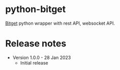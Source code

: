 # python-bitget

[Bitget](https://www.bitget.com/en/referral/register?from=referral&clacCode=6EKP94LE) python wrapper with rest API, websocket API.


# Release notes
* Version 1.0.0 - 28 Jan 2023
    * Initial release
